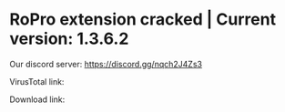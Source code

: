 # RoPro extension cracked | Current version: 1.3.6.2

Our discord server: https://discord.gg/nqch2J4Zs3

VirusTotal link:

Download link:
